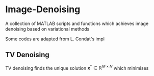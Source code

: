 # Image-Denoising
A collection of MATLAB scripts and functions which achieves image denoising based on variational methods

Some codes are adapted from L. Condat's impl

## TV Denoising
TV denoising finds the unique solution $\mathbf{x}^* \in \mathbb{R}^{M \times N}$ which minimises
$$$$
<!--stackedit_data:
eyJoaXN0b3J5IjpbLTEzNzM0NzEwNzAsLTE3NTc4NTkwOTAsLT
I0NjYxNzc4Ml19
-->